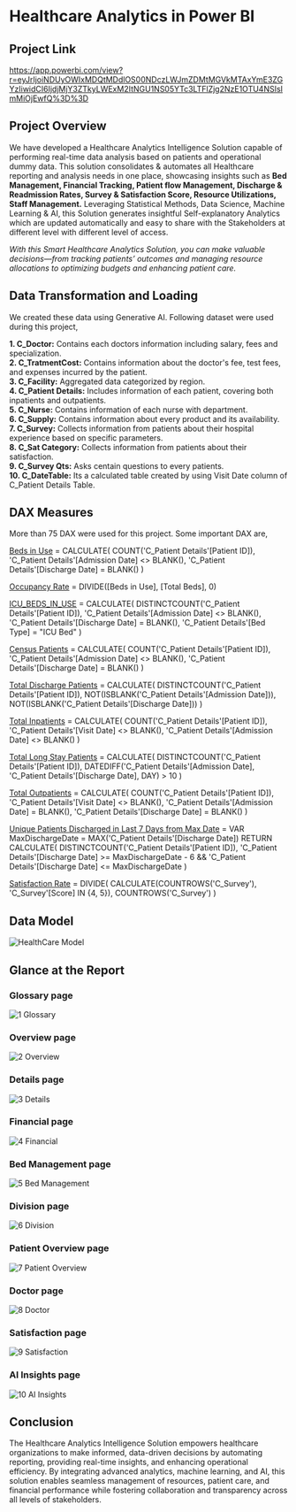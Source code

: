 # Healthcare Analytics in Power BI
## Project Link
https://app.powerbi.com/view?r=eyJrIjoiNDUyOWIxMDQtMDdlOS00NDczLWJmZDMtMGVkMTAxYmE3ZGYzIiwidCI6IjdjMjY3ZTkyLWExM2ItNGU1NS05YTc3LTFlZjg2NzE1OTU4NSIsImMiOjEwfQ%3D%3D
## Project Overview
We have developed a Healthcare Analytics Intelligence Solution capable of performing real-time data analysis based on patients and operational dummy data. This solution consolidates & automates all Healthcare reporting and analysis needs in one place, showcasing insights such as **Bed Management, Financial Tracking, Patient flow Management, Discharge & Readmission Rates, Survey & Satisfaction Score, Resource Utilizations, Staff Management.**  Leveraging Statistical Methods, Data Science, Machine Learning & AI, this Solution generates insightful Self-explanatory Analytics which are updated automatically and easy to share with the Stakeholders at different level with different level of access.

_With this Smart Healthcare Analytics Solution, you can make valuable decisions—from tracking patients’ outcomes and managing resource allocations to optimizing budgets and enhancing patient care._

## Data Transformation and Loading
We created these data using Generative AI. Following dataset were used during this project,

**1. C_Doctor:** Contains each doctors information including salary, fees and specialization. <br />
**2. C_TratmentCost:** Contains information about the doctor's fee, test fees, and expenses incurred by the patient. <br />
**3. C_Facility:** Aggregated data categorized by region. <br />
**4. C_Patient Details:** Includes information of each patient, covering both inpatients and outpatients. <br />
**5. C_Nurse:** Contains information of each nurse with department. <br />
**6. C_Supply:** Contains information about every product and its availability. <br />
**7. C_Survey:** Collects information from patients about their hospital experience based on specific parameters. <br />
**8. C_Sat Category:** Collects information from patients about their satisfaction. <br />
**9. C_Survey Qts:** Asks centain questions to every patients. <br />
**10. C_DateTable:** Its a calculated table created by using Visit Date column of C_Patient Details Table.

## DAX Measures
More than 75 DAX were used for this project. Some important DAX are,

<ins>Beds in Use</ins> = 
CALCULATE(
    COUNT('C_Patient Details'[Patient ID]),
    'C_Patient Details'[Admission Date] <> BLANK(),
    'C_Patient Details'[Discharge Date] = BLANK()
)

<ins>Occupancy Rate</ins> = 
DIVIDE([Beds in Use], [Total Beds], 0)

<ins>ICU_BEDS_IN_USE</ins> = 
CALCULATE(
    DISTINCTCOUNT('C_Patient Details'[Patient ID]),
    'C_Patient Details'[Admission Date] <> BLANK(),
    'C_Patient Details'[Discharge Date] = BLANK(),
    'C_Patient Details'[Bed Type] = "ICU Bed"
)

<ins>Census Patients</ins> = 
CALCULATE(
    COUNT('C_Patient Details'[Patient ID]),
    'C_Patient Details'[Admission Date] <> BLANK(),
    'C_Patient Details'[Discharge Date] = BLANK()
)

<ins>Total Discharge Patients</ins> = 
CALCULATE(
    DISTINCTCOUNT('C_Patient Details'[Patient ID]),
    NOT(ISBLANK('C_Patient Details'[Admission Date])),
    NOT(ISBLANK('C_Patient Details'[Discharge Date]))
)

<ins>Total Inpatients</ins> = 
CALCULATE(
    COUNT('C_Patient Details'[Patient ID]),
    'C_Patient Details'[Visit Date] <> BLANK(),
    'C_Patient Details'[Admission Date] <> BLANK()
)

<ins>Total Long Stay Patients</ins> = 
CALCULATE(
    DISTINCTCOUNT('C_Patient Details'[Patient ID]),
    DATEDIFF('C_Patient Details'[Admission Date], 'C_Patient Details'[Discharge Date], DAY) > 10
)

<ins>Total Outpatients</ins> = 
CALCULATE(
    COUNT('C_Patient Details'[Patient ID]),
    'C_Patient Details'[Visit Date] <> BLANK(),
    'C_Patient Details'[Admission Date] = BLANK(),
    'C_Patient Details'[Discharge Date] = BLANK()
)

<ins>Unique Patients Discharged in Last 7 Days from Max Date</ins> = 
VAR MaxDischargeDate = MAX('C_Patient Details'[Discharge Date])
RETURN
CALCULATE(
    DISTINCTCOUNT('C_Patient Details'[Patient ID]),
    'C_Patient Details'[Discharge Date] >= MaxDischargeDate - 6 && 
    'C_Patient Details'[Discharge Date] <= MaxDischargeDate
)

<ins>Satisfaction Rate</ins> = 
DIVIDE(
    CALCULATE(COUNTROWS('C_Survey'), 
        'C_Survey'[Score] IN {4, 5}),
    COUNTROWS('C_Survey')
)

## Data Model
![HealthCare Model](https://github.com/user-attachments/assets/429d5052-c5d6-4342-b117-5514910df918)

## Glance at the Report
### Glossary page
![1 Glossary](https://github.com/user-attachments/assets/43c731fc-8cb7-41a9-806a-b5fed5f69f9e)

### Overview page
![2 Overview](https://github.com/user-attachments/assets/79ab55eb-e8f9-4d23-b607-1486fc5c6741)

### Details page
![3 Details](https://github.com/user-attachments/assets/82d319f5-34e6-439b-bb7c-c553cf75b158)

### Financial page
![4 Financial](https://github.com/user-attachments/assets/964e4e65-b77c-45d9-99af-b17392355ca0)

### Bed Management page
![5 Bed Management](https://github.com/user-attachments/assets/f0df5b32-9494-4801-8b62-0c9063fd8411)

### Division page
![6 Division](https://github.com/user-attachments/assets/d957eaac-2b47-41f4-af92-0b4670ff5557)

### Patient Overview page
![7 Patient Overview](https://github.com/user-attachments/assets/c53a8b11-448d-4847-a79c-677c47dc2d42)

### Doctor page
![8 Doctor](https://github.com/user-attachments/assets/93e7cbd1-4ffe-4138-bf0c-970864f9e77c)

### Satisfaction page
![9 Satisfaction](https://github.com/user-attachments/assets/37c4fc44-03a6-4ab7-b564-10b0e129fc39)

### AI Insights page
![10 AI Insights](https://github.com/user-attachments/assets/d46048eb-76ff-4c86-9799-cc94bf3a0011)

## Conclusion
The Healthcare Analytics Intelligence Solution empowers healthcare organizations to make informed, data-driven decisions by automating reporting, providing real-time insights, and enhancing operational efficiency. By integrating advanced analytics, machine learning, and AI, this solution enables seamless management of resources, patient care, and financial performance while fostering collaboration and transparency across all levels of stakeholders.

